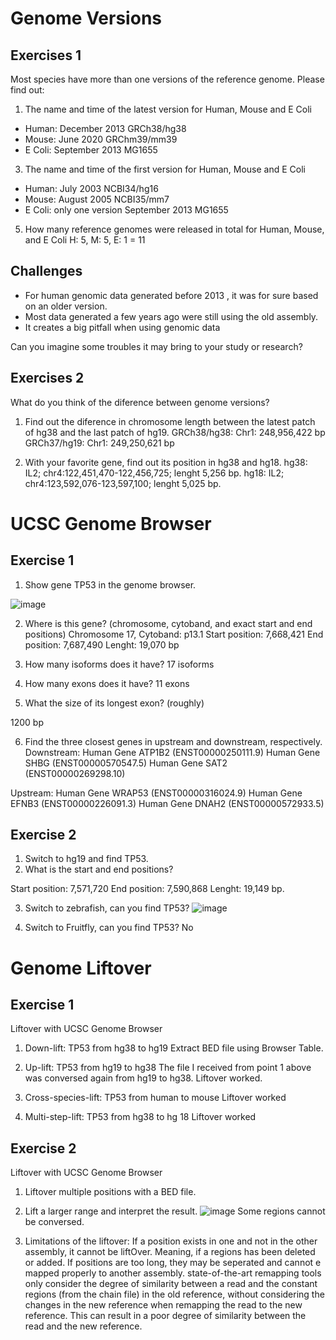 # Genome Versions

## Exercises 1
Most species have more than one versions of the reference genome. 
Please find out:

1. The name and time of the latest version for Human, Mouse and E Coli
* Human: December 2013 GRCh38/hg38
* Mouse: June 2020 GRChm39/mm39
* E Coli: September 2013 MG1655
3. The name and time of the first version for Human, Mouse and E Coli
* Human: July 2003 NCBI34/hg16
* Mouse: August 2005 NCBI35/mm7
* E Coli: only one version September 2013 MG1655
5. How many reference genomes were released in total for Human, Mouse, 
and E Coli
H: 5, M: 5, E: 1 = 11

## Challenges
* For human genomic data generated before 2013 , it was for sure based on an older version. 
* Most data generated a few years ago were still using the old assembly. 
* It creates a big pitfall when using genomic data 

Can you imagine some troubles it may bring to your study or research?

## Exercises 2
What do you think of the diference between genome versions?

1. Find out the diference in chromosome length between the latest patch of 
hg38 and the last patch of hg19.
GRCh38/hg38: Chr1: 248,956,422 bp
GRCh37/hg19: Chr1: 249,250,621 bp


2. With your favorite gene, find out its position in hg38 and hg18.
hg38: IL2; chr4:122,451,470-122,456,725; lenght 5,256 bp.
hg18: IL2; chr4:123,592,076-123,597,100; lenght 5,025 bp.

# UCSC Genome Browser

## Exercise 1

1. Show gene TP53 in the genome browser.

![image](https://user-images.githubusercontent.com/91005577/136196124-888c5d2b-a9fd-4225-95b5-82c4911fb93e.png)

2. Where is this gene? (chromosome, cytoband, and exact start and end positions)
Chromosome 17, Cytoband: p13.1
Start position: 7,668,421
End position: 7,687,490
Lenght: 19,070 bp

3. How many isoforms does it have?
17 isoforms

4. How many exons does it have? 
11 exons

5. What the size of its longest exon? (roughly) 

1200 bp

6. Find the three closest genes in upstream and downstream, respectively. 
Downstream:
Human Gene ATP1B2 (ENST00000250111.9)
Human Gene SHBG (ENST00000570547.5)
Human Gene SAT2 (ENST00000269298.10)

Upstream:
Human Gene WRAP53 (ENST00000316024.9)
Human Gene EFNB3 (ENST00000226091.3)
Human Gene DNAH2 (ENST00000572933.5)

## Exercise 2

1. Switch to hg19 and find TP53. 
2. What is the start and end positions?

Start position: 7,571,720
End position: 7,590,868
Lenght: 19,149 bp.

3. Switch to zebrafish, can you find TP53? 
![image](https://user-images.githubusercontent.com/91005577/136198985-d3f5a31e-3da4-4fb9-974c-35c40c389db9.png)

4. Switch to Fruitfly, can you find TP53?
No

# Genome Liftover

## Exercise 1
Liftover with UCSC Genome Browser

1. Down-lift: TP53 from hg38 to hg19
Extract BED file using Browser Table.

2. Up-lift: TP53 from hg19 to hg38 
The file I received from point 1 above was conversed again from hg19 to hg38. Liftover worked.

3. Cross-species-lift: TP53 from human to mouse 
Liftover worked

4. Multi-step-lift: TP53 from hg38 to hg 18
Liftover worked

## Exercise 2
Liftover with UCSC Genome Browser

1. Liftover multiple positions with a BED file.
2. Lift a larger range and interpret the result. 
![image](https://user-images.githubusercontent.com/91005577/136203830-8982bd50-ed83-4568-b753-42e262fc1a5e.png)
Some regions cannot be conversed.

3. Limitations of the liftover:
If a position exists in one and not in the other assembly, it cannot be liftOver.
Meaning, if a regions has been deleted or added.
If positions are too long, they may be seperated and cannot e mapped properly to another assembly.
state-of-the-art remapping tools only consider the degree of
similarity between a read and the constant regions (from the chain file) in the old
reference, without considering the changes in the new reference when remapping
the read to the new reference. This can result in a poor degree of similarity between the read and the new reference.

